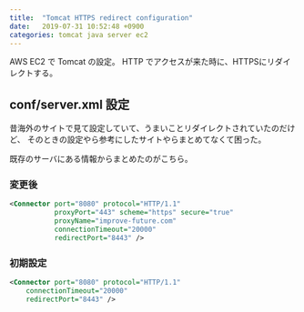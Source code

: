 ```yaml
---
title:  "Tomcat HTTPS redirect configuration"
date:   2019-07-31 10:52:48 +0900
categories: tomcat java server ec2
---
```



AWS EC2 で Tomcat の設定。
HTTP でアクセスが来た時に、HTTPSにリダイレクトする。

## conf/server.xml 設定

昔海外のサイトで見て設定していて、うまいことリダイレクトされていたのだけど、
そのときの設定やら参考にしたサイトやらまとめてなくて困った。

既存のサーバにある情報からまとめたのがこちら。

### 変更後

```xml
<Connector port="8080" protocol="HTTP/1.1"
           proxyPort="443" scheme="https" secure="true"
           proxyName="improve-future.com"
           connectionTimeout="20000"
           redirectPort="8443" />
```

### 初期設定

```xml
<Connector port="8080" protocol="HTTP/1.1"
    connectionTimeout="20000"
    redirectPort="8443" />
```
